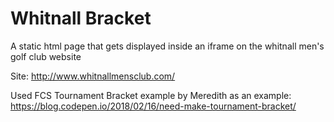 # Whitnall Bracket

A static html page that gets displayed inside an iframe on the whitnall men's golf club website

Site: http://www.whitnallmensclub.com/

Used FCS Tournament Bracket example by Meredith as an example:
https://blog.codepen.io/2018/02/16/need-make-tournament-bracket/